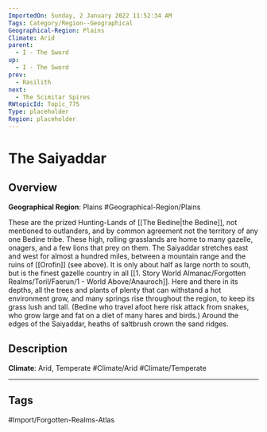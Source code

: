 ```yaml
---
ImportedOn: Sunday, 2 January 2022 11:52:34 AM
Tags: Category/Region--Geographical
Geographical-Region: Plains
Climate: Arid
parent:
  - I - The Sword
up:
  - I - The Sword
prev:
  - Rasilith
next:
  - The Scimitar Spires
RWtopicId: Topic_775
Type: placeholder
Region: placeholder
---
```

# The Saiyaddar
## Overview
**Geographical Region**: Plains
#Geographical-Region/Plains

These are the prized Hunting-Lands of [[The Bedine|the Bedine]], not mentioned to outlanders, and by common agreement not the territory of any one Bedine tribe. These high, rolling grasslands are home to many gazelle, onagers, and a few lions that prey on them. The Saiyaddar stretches east and west for almost a hundred miles, between a mountain range and the ruins of [[Orofin]] (see above). It is only about half as large north to south, but is the finest gazelle country in all [[1. Story World Almanac/Forgotten Realms/Toril/Faerun/1 - World Above/Anauroch]]. Here and there in its depths, all the trees and plants of plenty that can withstand a hot environment grow, and many springs rise throughout the region, to keep its grass lush and tall. (Bedine who travel afoot here risk attack from snakes, who grow large and fat on a diet of many hares and birds.) Around the edges of the Saiyaddar, heaths of saltbrush crown the sand ridges.

## Description
**Climate**: Arid, Temperate
#Climate/Arid #Climate/Temperate


---
## Tags
#Import/Forgotten-Realms-Atlas

